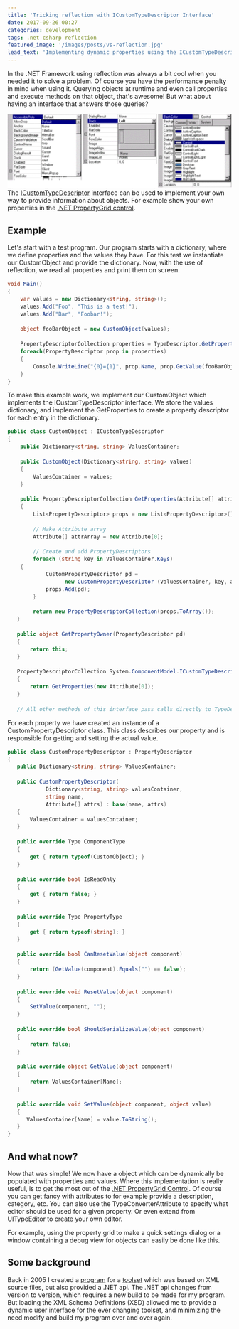 ```yaml
---
title: 'Tricking reflection with ICustomTypeDescriptor Interface'
date: 2017-09-26 00:27
categories: development
tags: .net csharp reflection
featured_image: '/images/posts/vs-reflection.jpg'
lead_text: 'Implementing dynamic properties using the ICustomTypeDescriptor interface to show in a PropertyGrid control?'
---
```


In the .NET Framework using reflection was always a bit cool when you needed it
to solve a problem. Of course you have the performance penalty in mind when
using it. Querying objects at runtime and even call properties and execute
methods on that object, that's awesome! But what about having an interface that
answers those queries?


<img src="/images/posts/propertygrid.jpg" 
     alt="Complex propertygrid"
     class="media pull-right img-thumbnail">
The [ICustomTypeDescriptor](https://msdn.microsoft.com/en-us/library/system.componentmodel.icustomtypedescriptor(v=vs.110).aspx)
interface can be used to implement your own way to provide information about
objects. For example show your own properties in the
[.NET PropertyGrid control](https://msdn.microsoft.com/en-us/library/system.windows.forms.propertygrid(v=vs.110).aspx).

## Example
Let's start with a test program. Our program starts with a dictionary, where we
define properties and the values they have. For this test we instantiate our
CustomObject and provide the dictionary. Now, with the use of reflection, we
read all properties and print them on screen.
```cs
void Main()
{
    var values = new Dictionary<string, string>();
    values.Add("Foo", "This is a test!");
    values.Add("Bar", "Foobar!");

    object fooBarObject = new CustomObject(values);

    PropertyDescriptorCollection properties = TypeDescriptor.GetProperties(fooBarObject);
    foreach(PropertyDescriptor prop in properties)
    {
        Console.WriteLine("{0}={1}", prop.Name, prop.GetValue(fooBarObject));
    }
}
```

To make this example work, we implement our CustomObject which implements the
ICustomTypeDescriptor interface. We store the values dictionary, and implement
the GetProperties to create a property descriptor for each entry in the dictionary.
```cs
public class CustomObject : ICustomTypeDescriptor
{
    public Dictionary<string, string> ValuesContainer;
 
    public CustomObject(Dictionary<string, string> values)
    {
        ValuesContainer = values;
    }
 
    public PropertyDescriptorCollection GetProperties(Attribute[] attributes)
    {
        List<PropertyDescriptor> props = new List<PropertyDescriptor>();

        // Make Attribute array
        Attribute[] attrArray = new Attribute[0];

        // Create and add PropertyDescriptors
        foreach (string key in ValuesContainer.Keys)
	{
            CustomPropertyDescriptor pd =
	              new CustomPropertyDescriptor (ValuesContainer, key, attrArray);
            props.Add(pd);
        }
        
        return new PropertyDescriptorCollection(props.ToArray());
   }
   
   public object GetPropertyOwner(PropertyDescriptor pd)
   {
       return this;
   }
   
   PropertyDescriptorCollection System.ComponentModel.ICustomTypeDescriptor.GetProperties()
   {
       return GetProperties(new Attribute[0]);
   }
   
   // All other methods of this interface pass calls directly to TypeDescriptor

```

For each property we have created an instance of a CustomPropertyDescriptor
class. This class describes our property and is responsible for getting and
setting the actual value.
```cs
public class CustomPropertyDescriptor : PropertyDescriptor
{
   public Dictionary<string, string> ValuesContainer;
   
   public CustomPropertyDescriptor(
            Dictionary<string, string> valuesContainer, 
            string name,
            Attribute[] attrs) : base(name, attrs)
   {
       ValuesContainer = valuesContainer;
   }

   public override Type ComponentType
   {
       get { return typeof(CustomObject); }
   }

   public override bool IsReadOnly
   {
       get { return false; }
   }

   public override Type PropertyType
   {
       get { return typeof(string); }
   }

   public override bool CanResetValue(object component)
   {
       return (GetValue(component).Equals("") == false);
   }

   public override void ResetValue(object component)
   {
       SetValue(component, "");
   }

   public override bool ShouldSerializeValue(object component)
   {
       return false;
   }

   public override object GetValue(object component)
   {
       return ValuesContainer[Name];
   }

   public override void SetValue(object component, object value)
   {
      ValuesContainer[Name] = value.ToString();
   }
}
```

## And what now?
Now that was simple! We now have a object which can be dynamically be
populated with properties and values. Where this implementation is really
useful, is to get the most out of the
[.NET PropertyGrid Control](https://msdn.microsoft.com/en-us/library/aa302326.aspx).
Of course you can get fancy with attributes to for example provide a
description, category, etc.  You can also use the TypeConverterAttribute to
specify what editor should be used for a given property. Or even extend from
UITypeEditor to create your own editor.

For example, using the property grid to make a quick settings dialog or
a window containing a debug view for objects can easily be done like
this.

## Some background
Back in 2005 I created a [program](http://wixedit.sourceforge.net/) for a
[toolset](http://wixtoolset.org/) which was based on XML source files, but
also provided a .NET api. The .NET api changes from version to version,
which requires a new build to be made for my program. But loading the XML
Schema Definitions (XSD) allowed me to provide a dynamic user interface
for the ever changing toolset, and minimizing the need modify and build
my program over and over again.

